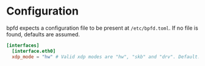 Configuration
=============

bpfd expects a configuration file to be present at `/etc/bpfd.toml`.
If no file is found, defaults are assumed.

```toml
[interfaces]
  [interface.eth0]
  xdp_mode = "hw" # Valid xdp modes are "hw", "skb" and "drv". Default: "skb".
```
